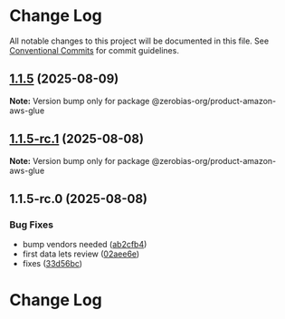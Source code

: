 # Change Log

All notable changes to this project will be documented in this file.
See [Conventional Commits](https://conventionalcommits.org) for commit guidelines.

## [1.1.5](https://github.com/zerobias-org/product/compare/@zerobias-org/product-amazon-aws-glue@1.1.5-rc.1...@zerobias-org/product-amazon-aws-glue@1.1.5) (2025-08-09)

**Note:** Version bump only for package @zerobias-org/product-amazon-aws-glue





## [1.1.5-rc.1](https://github.com/zerobias-org/product/compare/@zerobias-org/product-amazon-aws-glue@1.1.5-rc.0...@zerobias-org/product-amazon-aws-glue@1.1.5-rc.1) (2025-08-08)

**Note:** Version bump only for package @zerobias-org/product-amazon-aws-glue





## 1.1.5-rc.0 (2025-08-08)


### Bug Fixes

* bump vendors needed ([ab2cfb4](https://github.com/zerobias-org/product/commit/ab2cfb4a9cf2e3008e08b068f98011fec096c932))
* first data lets review ([02aee6e](https://github.com/zerobias-org/product/commit/02aee6e8c4f11675de7c63a00f4c8254a67a4dd7))
* fixes ([33d56bc](https://github.com/zerobias-org/product/commit/33d56bcaedf3fa5e3939a33c0fb57eda53539d05))





# Change Log

